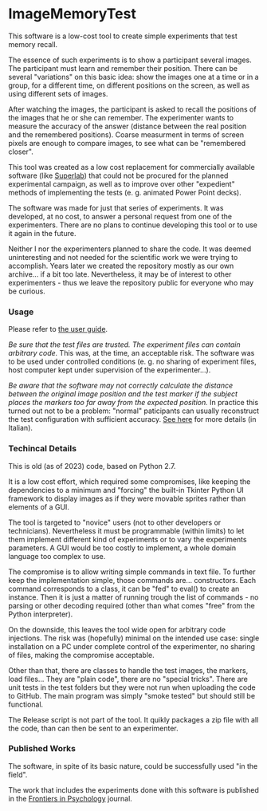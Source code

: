 # ImageMemoryTest

This software is a low-cost tool to create simple experiments that test memory recall.

The essence of such experiments is to show a participant several images. The participant must learn and remember their position.
There can be several "variations" on this basic idea: show the images one at a time or in a group, for a different time, on 
different positions on the screen, as well as using different sets of images.

After watching the images, the participant is asked to recall the positions of the images that he or she can remember.
The experimenter wants to measure the accuracy of the answer (distance between the real position and the remembered positions).
Coarse measurment in terms of screen pixels are enough to compare images, to see what can be "remembered closer".

This tool was created as a low cost replacement for commercially available software (like [Superlab](https://www.noldus.com/)) that
could not be procured for the planned experimental campaign, as well as to improve over other "expedient" methods of implementing the 
tests (e. g. animated Power Point decks).

The software was made for just that series of experiments.
It was developed, at no cost, to answer a personal request from one of the experimenters.
There are no plans to continue developing this tool or to use it again in the future.

Neither I nor the experimenters planned to share the code. It was deemed uninteresting and not needed for the scientific work we were trying to accomplish.
Years later we created the repository mostly as our own archive... if a bit too late.
Nevertheless, it may be of interest to other experimenters - thus we leave the repository public for everyone who may be curious.

### Usage
Please refer to [the user guide](https://github.com/stefanos-86/ImageMemTest/blob/main/Instructions.odt).

*Be sure that the test files are trusted. The experiment files can contain arbitrary code.*
This was, at the time, an acceptable risk. The software was to be used under controlled conditions
(e. g. no sharing of experiment files, host computer kept under supervision of the experimenter...).

_Be aware that the software may not correctly calculate the distance between the original image position and the test marker
if the subject places the markers too far away from the expected position._ In practice this turned out not to be a problem:
"normal" paticipants can usually reconstruct the test configuration with sufficient accuracy. [See here](https://github.com/stefanos-86/ImageMemTest/blob/main/Casi%20Patologici.odt) for more details (in Italian).


### Techincal Details

This is old (as of 2023) code, based on Python 2.7.

It is a low cost effort, which required some compromises, like keeping the dependencies to a minimum
and "forcing" the built-in Tkinter Python UI framework to display images as if they were movable sprites rather than elements of a GUI.

The tool is targeted to "novice" users (not to other developers or technicians). Nevertheless it must be programmable (within limits)
to let them implement different kind of experiments or to vary the experiments parameters. A GUI would be too costly to implement,
a whole domain language too complex to use.

The compromise is to allow writing simple commands in text file.
To further keep the implementation simple, those commands are... constructors. Each command corresponds to a class, it can be "fed" to eval()
to create an instance. Then it is just a matter of running trough the list of commands - no parsing or other decoding required (other than
what comes "free" from the Python interpreter).

On the downside, this leaves the tool wide open for arbitrary code injections. The risk was (hopefully) minimal on the intended use case: single installation
on a PC under complete control of the experimenter, no sharing of files, making the compromise acceptable.

Other than that, there are classes to handle the test images, the markers, load files... They are "plain code", there are no "special tricks". There are unit tests
in the test folders but they were not run when uploading the code to GitHub. The main program was simply "smoke tested" but should still be functional.

The Release script is not part of the tool. It quikly packages a zip file with all the code, than can then be sent to an experimenter.

### Published Works
The software, in spite of its basic nature, could be successfully used "in the field".

The work that includes the experiments done with this software is published in the
[Frontiers in Psychology](https://www.frontiersin.org/articles/10.3389/fpsyg.2019.02587/full) journal.



